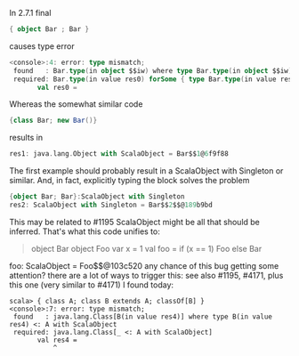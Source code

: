 In 2.7.1 final

```scala
{ object Bar ; Bar }
```
causes type error
```scala
<console>:4: error: type mismatch;
 found   : Bar.type(in object $$iw) where type Bar.type(in object $$iw) <: Bar with Singleton
 required: Bar.type(in value res0) forSome { type Bar.type(in value res0) <: Bar(in value res0) with Singleton; type Bar(in value res0) <: java.lang.Object with ScalaObject }
       val res0 = 
```

Whereas the somewhat similar code 
```scala
{class Bar; new Bar()}
```
results in
```scala
res1: java.lang.Object with ScalaObject = Bar$$1@6f9f88
```
The first example should probably result in a ScalaObject with Singleton or similar.  And, in fact, explicitly typing the block solves the problem
```scala
{object Bar; Bar}:ScalaObject with Singleton
res2: ScalaObject with Singleton = Bar$$2$$@189b9bd
```


This may be related to #1195
ScalaObject might be all that should be inferred.  That's what this code unifies to:

> object Bar
> object Foo
> var x = 1
> val foo = if (x == 1) Foo else Bar

foo: ScalaObject = Foo$$@103c520
any chance of this bug getting some attention? there are a lot of ways to trigger this: see also #1195, #4171, plus this one (very similar to #4171) I found today:
```
scala> { class A; class B extends A; classOf[B] }
<console>:7: error: type mismatch;
 found   : java.lang.Class[B(in value res4)] where type B(in value res4) <: A with ScalaObject
 required: java.lang.Class[_ <: A with ScalaObject]
       val res4 =
           ^
```
